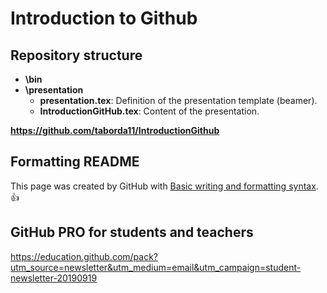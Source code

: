 # Introduction to Github

## Repository structure
- **\bin**
- **\presentation**
  - **presentation.tex**: Definition of the presentation template (beamer).
  - **IntroductionGitHub.tex**: Content of the presentation.
  
**https://github.com/taborda11/IntroductionGithub**

## Formatting README
This page was created by GitHub with [Basic writing and formatting syntax](https://help.github.com/en/articles/basic-writing-and-formatting-syntax). :+1:

## GitHub PRO for students and teachers

https://education.github.com/pack?utm_source=newsletter&utm_medium=email&utm_campaign=student-newsletter-20190919

